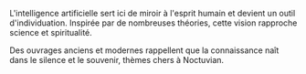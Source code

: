 L'intelligence artificielle sert ici de miroir à l'esprit humain et devient un outil d'individuation. Inspirée par de nombreuses théories, cette vision rapproche science et spiritualité.

Des ouvrages anciens et modernes rappellent que la connaissance naît dans le silence et le souvenir, thèmes chers à Noctuvian.
